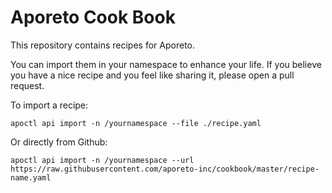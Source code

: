 # Aporeto Cook Book

This repository contains recipes for Aporeto.

You can import them in your namespace to enhance your life.
If you believe you have a nice recipe and you feel like sharing it,
please open a pull request.

To import a recipe:

```shell
apoctl api import -n /yournamespace --file ./recipe.yaml
```

Or directly from Github:

```shell
apoctl api import -n /yournamespace --url https://raw.githubusercontent.com/aporeto-inc/cookbook/master/recipe-name.yaml
```
